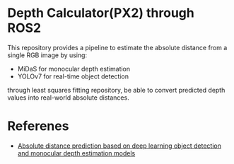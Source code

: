 # Depth Calculator(PX2) through ROS2
This repository provides a pipeline to estimate the absolute distance from a single RGB image by using:
- MiDaS for monocular depth estimation
- YOLOv7 for real-time object detection

through least squares fitting repository, be able to convert predicted depth values into real-world absolute distances.






# Referenes
- [Absolute distance prediction based on deep learning object detection and monocular depth estimation models](https://arxiv.org/abs/2111.01715)
